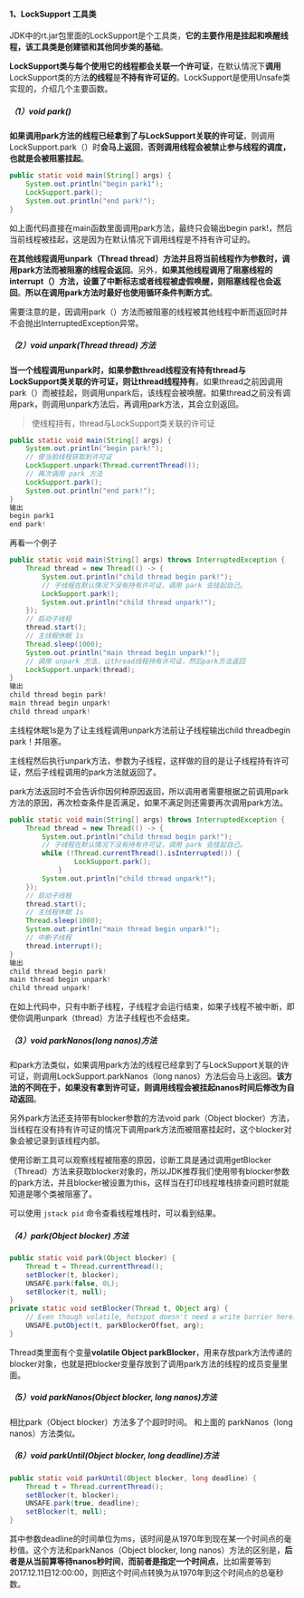#### 1、LockSupport 工具类 

JDK中的rt.jar包里面的LockSupport是个工具类，**它的主要作用是挂起和唤醒线程，该工具类是创建锁和其他同步类的基础**。

**LockSupport类与每个使用它的线程都会关联一个许可证**，在默认情况下**调用**LockSupport类的方法**的线程**是**不持有许可证的**。LockSupport是使用Unsafe类实现的，介绍几个主要函数。  

##### （1）void park()

**如果调用park方法的线程已经拿到了与LockSupport关联的许可证**，则调用LockSupport.park（）时**会马上返回**，**否则调用线程会被禁止参与线程的调度，也就是会被阻塞挂起**。

```java
public static void main(String[] args) {
    System.out.println("begin park1");
    LockSupport.park();
    System.out.println("end park!");
}
```

如上面代码直接在main函数里面调用park方法，最终只会输出begin park!，然后当前线程被挂起，这是因为在默认情况下调用线程是不持有许可证的。

**在其他线程调用unpark（Thread thread）方法并且将当前线程作为参数时，调用park方法而被阻塞的线程会返回**。另外，**如果其他线程调用了阻塞线程的interrupt（）方法，设置了中断标志或者线程被虚假唤醒，则阻塞线程也会返回**。**所以在调用park方法时最好也使用循环条件判断方式**。

需要注意的是，因调用park（）方法而被阻塞的线程被其他线程中断而返回时并不会抛出InterruptedException异常。 

##### （2）void unpark(Thread thread) 方法 

**当一个线程调用unpark时，如果参数thread线程没有持有thread与LockSupport类关联的许可证，则让thread线程持有**。如果thread之前因调用park（）而被挂起，则调用unpark后，该线程会被唤醒。如果thread之前没有调用park，则调用unpark方法后，再调用park方法，其会立刻返回。 

> 使线程持有，thread与LockSupport类关联的许可证

```java
public static void main(String[] args) {
    System.out.println("begin park!");
    // 使当前线程获取到许可证
    LockSupport.unpark(Thread.currentThread());
    // 再次调用 park 方法
    LockSupport.park();
    System.out.println("end park!");
}
输出
begin park1
end park!
```

再看一个例子

```java
public static void main(String[] args) throws InterruptedException {
    Thread thread = new Thread(() -> {
        System.out.println("child thread begin park!");
        // 子线程在默认情况下没有持有许可证，调用 park 会挂起自己。
        LockSupport.park();
        System.out.println("child thread unpark!");
    });
    // 启动子线程
    thread.start();
    // 主线程休眠 1s
    Thread.sleep(1000);
    System.out.println("main thread begin unpark!");
    // 调用 unpark 方法，让thread线程持有许可证，然后park方法返回
    LockSupport.unpark(thread);
}
输出
child thread begin park!
main thread begin unpark!
child thread unpark!
```

主线程休眠1s是为了让主线程调用unpark方法前让子线程输出child threadbegin park！并阻塞。

主线程然后执行unpark方法，参数为子线程，这样做的目的是让子线程持有许可证，然后子线程调用的park方法就返回了。

park方法返回时不会告诉你因何种原因返回，所以调用者需要根据之前调用park方法的原因，再次检查条件是否满足，如果不满足则还需要再次调用park方法。

```java
public static void main(String[] args) throws InterruptedException {
    Thread thread = new Thread(() -> {
        System.out.println("child thread begin park!");
        // 子线程在默认情况下没有持有许可证，调用 park 会挂起自己。
        while (!Thread.currentThread().isInterrupted()) {
                LockSupport.park();
            }
        System.out.println("child thread unpark!");
    });
    // 启动子线程
    thread.start();
    // 主线程休眠 1s
    Thread.sleep(1000);
    System.out.println("main thread begin unpark!");
    // 中断子线程
    thread.interrupt();
}
输出
child thread begin park!
main thread begin unpark!
child thread unpark!
```

在如上代码中，只有中断子线程，子线程才会运行结束，如果子线程不被中断，即使你调用unpark（thread）方法子线程也不会结束。

##### （3）void parkNanos(long nanos)方法

和park方法类似，如果调用park方法的线程已经拿到了与LockSupport关联的许可证，则调用LockSupport.parkNanos（long nanos）方法后会马上返回。**该方法的不同在于，如果没有拿到许可证，则调用线程会被挂起nanos时间后修改为自动返回**。

另外park方法还支持带有blocker参数的方法void park（Object blocker）方法，当线程在没有持有许可证的情况下调用park方法而被阻塞挂起时，这个blocker对象会被记录到该线程内部。

使用诊断工具可以观察线程被阻塞的原因，诊断工具是通过调用getBlocker（Thread）方法来获取blocker对象的，所以JDK推荐我们使用带有blocker参数的park方法，并且blocker被设置为this，这样当在打印线程堆栈排查问题时就能知道是哪个类被阻塞了。

可以使用 `jstack pid` 命令查看线程堆栈时，可以看到结果。  

##### （4）park(Object blocker) 方法 

```java
public static void park(Object blocker) {
    Thread t = Thread.currentThread();
    setBlocker(t, blocker);
    UNSAFE.park(false, 0L);
    setBlocker(t, null);
}
private static void setBlocker(Thread t, Object arg) {
    // Even though volatile, hotspot doesn't need a write barrier here.
    UNSAFE.putObject(t, parkBlockerOffset, arg);
}
```

Thread类里面有个变量**volatile Object parkBlocker**，用来存放park方法传递的blocker对象，也就是把blocker变量存放到了调用park方法的线程的成员变量里面。

##### （5）void parkNanos(Object blocker, long nanos)方法 

相比park（Object blocker）方法多了个超时时间。 和上面的 parkNanos（long nanos）方法类似。

##### （6）void parkUntil(Object blocker, long deadline)方法

```java
public static void parkUntil(Object blocker, long deadline) {
    Thread t = Thread.currentThread();
    setBlocker(t, blocker);
    UNSAFE.park(true, deadline);
    setBlocker(t, null);
}
```

其中参数deadline的时间单位为ms，该时间是从1970年到现在某一个时间点的毫秒值。这个方法和parkNanos（Object blocker, long nanos）方法的区别是，**后者是从当前算等待nanos秒时间**，**而前者是指定一个时间点**，比如需要等到2017.12.11日12:00:00，则把这个时间点转换为从1970年到这个时间点的总毫秒数。